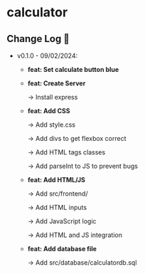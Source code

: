 # calculator

## Change Log  📝 
* v0.1.0 - 09/02/2024:
  - **feat: Set calculate button blue**
  -  **feat: Create Server**

     -> Install express

  - **feat: Add CSS**

    -> Add style.css
    
    -> Add divs to get flexbox correct
    
    -> Add HTML tags classes
    
    -> Add parseInt to JS to prevent bugs

  - **feat: Add HTML/JS**
    
    -> Add src/frontend/
    
    -> Add HTML inputs
    
    -> Add JavaScript logic
    
    -> Add HTML and JS integration

  - **feat: Add database file**
  
    -> Add src/database/calculatordb.sql
